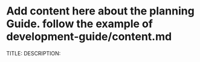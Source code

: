 # Add content here about the planning Guide.  follow the example of development-guide/content.md

TITLE:
DESCRIPTION:

